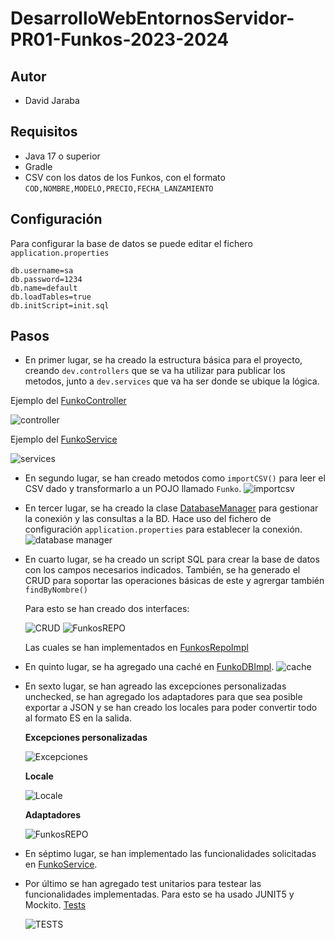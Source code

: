 # DesarrolloWebEntornosServidor-PR01-Funkos-2023-2024

## Autor
* David Jaraba

## Requisitos
- Java 17 o superior
- Gradle
- CSV con los datos de los Funkos, con el formato `COD,NOMBRE,MODELO,PRECIO,FECHA_LANZAMIENTO`

## Configuración
Para configurar la base de datos se puede editar el fichero `application.properties`

    db.username=sa
    db.password=1234
    db.name=default
    db.loadTables=true
    db.initScript=init.sql


## Pasos
- En primer lugar, se ha creado la estructura básica para el proyecto, creando
`dev.controllers` que se va ha utilizar para publicar los metodos, junto a `dev.services` que
va ha ser donde se ubique la lógica.

Ejemplo del [FunkoController](src/main/java/dev/controllers/FunkoController.java)

![controller](images/controller.png)

Ejemplo del [FunkoService](src/main/java/dev/services/FunkoService.java)

![services](images/services.png)


- En segundo lugar, se han creado metodos como `importCSV()` para leer el CSV dado
y transformarlo a un POJO llamado `Funko`.
![importcsv](images/importCSV.png)

- En tercer lugar, se ha creado la clase [DatabaseManager](src/main/java/dev/managers/DatabaseManager.java) para gestionar
la conexión y las consultas a la BD. Hace uso del fichero de configuración `application.properties` para establecer la conexión.
![database manager](images/databasemanager.png)

- En cuarto lugar, se ha creado un script SQL para crear la base de datos con los campos necesarios indicados. También, se ha generado el CRUD
para soportar las operaciones básicas de este y agrergar también `findByNombre()`

    Para esto se han creado dos interfaces:

    ![CRUD](images/ICRUD.png)
    ![FunkosREPO](images/FunkosREPO.png)
    
    Las cuales se han implementados en [FunkosRepoImpl](src/main/java/dev/repositories/FunkosRepoImpl.java)

- En quinto lugar, se ha agregado una caché en [FunkoDBImpl](src/main/java/dev/services/db/FunkoDBImpl.java).
  ![cache](images/cache.png)

- En sexto lugar, se han agreado las excepciones personalizadas unchecked, se han agregado los adaptadores para que sea posible 
exportar a JSON y se han creado los locales para poder convertir todo al formato ES en la salida.

  **Excepciones personalizadas**

  ![Excepciones](images/exceptions.png)

  **Locale**

  ![Locale](images/locale.png)

  **Adaptadores**

  ![FunkosREPO](images/adapter.png)

- En séptimo lugar, se han implementado las funcionalidades solicitadas en [FunkoService](src/main/java/dev/services/FunkoService.java).

- Por último se han agregado test unitarios para testear las funcionalidades implementadas. Para esto se ha 
usado JUNIT5 y Mockito.
 [Tests](src/test/java/FunkoServiceTest.java)

  ![TESTS](images/tests.png)
